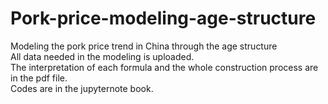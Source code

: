 # Pork-price-modeling-age-structure
Modeling the pork price trend in China through the age structure <br>
All data needed in the modeling is uploaded. <br>
The interpretation of each formula and the whole construction process are in the pdf file. <br>
Codes are in the jupyternote book. <br>
